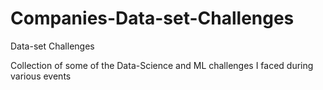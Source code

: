 # Companies-Data-set-Challenges
Data-set Challenges <br>

Collection of some of the Data-Science and ML challenges I faced during various events
